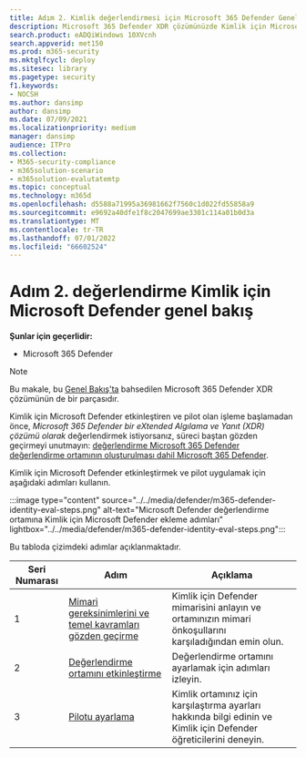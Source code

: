 ```yaml
---
title: Adım 2. Kimlik değerlendirmesi için Microsoft 365 Defender Genel Bakış
description: Microsoft 365 Defender XDR çözümünüzde Kimlik için Microsoft 365 Defender kullanın. Gereksinimler, değerlendirmeyi etkinleştirme veya etkinleştirme ve pilot veya testi ayarlama dahil olmak üzere Kimlik için Microsoft 365 Defender değerlendirmesine yönelik adımlar.
search.product: eADQiWindows 10XVcnh
search.appverid: met150
ms.prod: m365-security
ms.mktglfcycl: deploy
ms.sitesec: library
ms.pagetype: security
f1.keywords:
- NOCSH
ms.author: dansimp
author: dansimp
ms.date: 07/09/2021
ms.localizationpriority: medium
manager: dansimp
audience: ITPro
ms.collection:
- M365-security-compliance
- m365solution-scenario
- m365solution-evalutatemtp
ms.topic: conceptual
ms.technology: m365d
ms.openlocfilehash: d5588a71995a36981662f7560c1d022fd55858a9
ms.sourcegitcommit: e9692a40dfe1f8c2047699ae3301c114a01b0d3a
ms.translationtype: MT
ms.contentlocale: tr-TR
ms.lasthandoff: 07/01/2022
ms.locfileid: "66602524"
---
```

# <a name="step-2-evaluate-microsoft-defender-for-identity-overview"></a>Adım 2. değerlendirme Kimlik için Microsoft Defender genel bakış


**Şunlar için geçerlidir:**
- Microsoft 365 Defender

> [!NOTE]
> Bu makale, bu [Genel Bakış'ta](eval-overview.md) bahsedilen Microsoft 365 Defender XDR çözümünün de bir parçasıdır.

 Kimlik için Microsoft Defender etkinleştiren ve pilot olan işleme başlamadan önce, *Microsoft 365 Defender bir eXtended Algılama ve Yanıt (XDR) çözümü olarak* değerlendirmek istiyorsanız, süreci baştan gözden geçirmeyi unutmayın: [değerlendirme Microsoft 365 Defender](eval-overview.md) [değerlendirme ortamının oluşturulması dahil Microsoft 365 Defender](eval-create-eval-environment.md).
<br>

Kimlik için Microsoft Defender etkinleştirmek ve pilot uygulamak için aşağıdaki adımları kullanın.

:::image type="content" source="../../media/defender/m365-defender-identity-eval-steps.png" alt-text="Microsoft Defender değerlendirme ortamına Kimlik için Microsoft Defender ekleme adımları" lightbox="../../media/defender/m365-defender-identity-eval-steps.png":::

Bu tabloda çizimdeki adımlar açıklanmaktadır.

| Seri Numarası|Adım  |Açıklama  |
|---------|---------|---------|
|1|[Mimari gereksinimlerini ve temel kavramları gözden geçirme](eval-defender-identity-architecture.md)    | Kimlik için Defender mimarisini anlayın ve ortamınızın mimari önkoşullarını karşıladığından emin olun.       |
|2|[Değerlendirme ortamını etkinleştirme](eval-defender-identity-enable-eval.md)     |   Değerlendirme ortamını ayarlamak için adımları izleyin.      |
|3|[Pilotu ayarlama](eval-defender-identity-pilot.md)     |   Kimlik ortamınız için karşılaştırma ayarları hakkında bilgi edinin ve Kimlik için Defender öğreticilerini deneyin.     |
